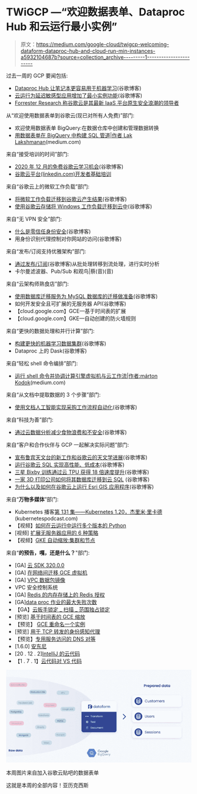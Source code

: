 # TWiGCP —“欢迎数据表单、Dataproc Hub 和云运行最小实例”

> 原文：<https://medium.com/google-cloud/twigcp-welcoming-dataform-dataproc-hub-and-cloud-run-min-instances-a5932104687b?source=collection_archive---------1----------------------->

过去一周的 GCP 要闻包括:

*   [Dataproc Hub 让笔记本更容易用于机器学习](http://gtech.run/dsdeh)(谷歌博客)
*   [云运行为延迟敏感型应用增加了最小实例功能](http://gtech.run/mcday)(谷歌博客)
*   [Forrester Research 称谷歌云是其最新 IaaS 平台原生安全浪潮的领导者](http://gtech.run/huuxa)

从“欢迎使用数据表单到谷歌云(现已对所有人免费)”部门:

*   欢迎使用数据表单 BigQuery:在数据仓库中创建和管理数据转换
*   [用数据表单在 BigQuery 中构建 SQL 管道|作者 Lak Lakshmanan](http://gtech.run/bu26b)(medium.com)

来自“接受培训的时间”部门:

*   [2020 年 12 月的免费谷歌云学习机会](http://gtech.run/d54sl)(谷歌博客)
*   [谷歌云平台(linkedin.com)开发者基础培训](http://gtech.run/n33sv)

来自“谷歌云上的微软工作负载”部门:

*   [将微软工作负载迁移到谷歌云产生结果](http://gtech.run/9rq8q)(谷歌博客)
*   [使用谷歌云存储将 Windows 工作负载迁移到云中](http://gtech.run/v9wjp)(谷歌博客)

来自“无 VPN 安全”部门:

*   [什么是零信任身份安全](http://gtech.run/kq4x2)(谷歌博客)
*   用身份识别代理控制对你网站的访问(谷歌博客)

来自“发布/订阅支持优雅架构”部门:

*   [通过发布/订阅](http://gtech.run/gnrv9)(谷歌博客)从批处理转移到流处理，进行实时分析
*   卡尔曼滤波器、Pub/Sub 和观鸟|蔡(音)(音)

来自“云架构师熟食店”部门:

*   [使用数据库迁移服务为 MySQL 数据库的迁移做准备](http://gtech.run/hhtl8)(谷歌博客)
*   如何开发安全且可扩展的无服务器 API(谷歌博客)
*   【cloud.google.com】GCE—基于时间表的扩展
*   【cloud.google.com】GKE—自动创建的防火墙规则

来自“更快的数据处理和并行计算”部门:

*   [构建更快的机器学习数据集群](http://gtech.run/txnpc)(谷歌博客)
*   Dataproc 上的 Dask(谷歌博客)

来自“轻松 shell 命令编排”部门:

*   [运行 shell 命令并协调计算引擎虚拟机与云工作流|作者:márton Kodok](http://gtech.run/sqrs2)(medium.com)

来自“从文档中提取数据的 3 个步骤”部门:

*   [使用文档人工智能实现采购工作流程自动化](http://gtech.run/v6j4n)(谷歌博客)

来自“科技为善”部门:

*   [通过云数据分析减少食物浪费和不安全](http://gtech.run/udwp6)(谷歌博客)

来自“客户和合作伙伴与 GCP 一起解决实际问题”部门:

*   [宣布鲁宾天文台的新工作和谷歌云的天文学进展](http://gtech.run/dxurj)(谷歌博客)
*   [运行谷歌云 SQL 实现高性能、低成本](http://gtech.run/kzhla)(谷歌博客)
*   [三星 Bixby 训练通过云 TPU 获得 18 倍速度提升](http://gtech.run/6s33j)(谷歌博客)
*   [一家 3D 打印公司如何将其数据库迁移到云 SQL](http://gtech.run/yvxxt) (谷歌博客)
*   [为什么以及如何在谷歌云上运行 Esri GIS 应用程序](http://gtech.run/8bc83)(谷歌博客)

来自“**万物多媒体**”部门:

*   Kubernetes 播客[第 131 集——Kubernetes 1.20，杰里米·里卡德](http://gtech.run/wned2)(kubernetespodcast.com)
*   【视频】[如何在云运行中运行多个版本的 Python](http://gtech.run/q5gp2)
*   [视频] [扩展无服务器应用的 6 种策略](http://gtech.run/anrmd)
*   【视频】[GKE 自动缩放:集群和节点](http://gtech.run/nfcc7)

来自“**的预告，嘎，还是什么？**"部门:

*   [GA] [云 SDK 320.0.0](http://gtech.run/wfg8w)
*   [GA] [在网络间迁移 GCE 虚拟机](http://gtech.run/pblgb)
*   [GA] [VPC 数据包镜像](http://gtech.run/wtw2h)
*   VPC 安全控制系统
*   [GA] [Redis 的内存存储上的 Redis 授权](http://gtech.run/fhete)
*   [GA][data proc 作业的最大失败次数](http://gtech.run/bbeq2)
*   【GA】[云扳手锁定 _ 扫描 _ 范围独占锁定](http://gtech.run/zx4hu)
*   [预览] [基于时间表的 GCE 缩放](http://gtech.run/gah3x)
*   【预览】 [GCE 重命名一个实例](http://gtech.run/pb8ql)
*   [预览] [用于 TCP 转发的身份感知代理](http://gtech.run/6pzzt)
*   【预览】[专用服务访问的 DNS 对等](http://gtech.run/vq5ph)
*   [1.6.0] [安东尼](http://gtech.run/4fdjy)
*   [20 . 12 . 2][IntelliJ 的云代码](http://gtech.run/tz4v7)
*   【1 . 7 . 1】[云代码对 VS 代码](http://gtech.run/fmx74)

[![](img/792e6962816d117c6a8641cf2376aec5.png)](http://gtech.run/hejjg)

本周图片来自加入谷歌云贴吧的数据表单

这就是本周的全部内容！亚历克西斯